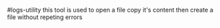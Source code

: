 #logs-utility
this tool is used to open a file copy it's content then create a file without repeting errors
